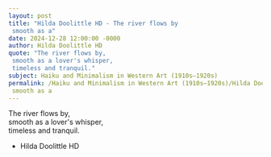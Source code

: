 ```yaml
---
layout: post
title: "Hilda Doolittle HD - The river flows by  
 smooth as a"
date: 2024-12-28 12:00:00 -0000
author: Hilda Doolittle HD
quote: "The river flows by,  
 smooth as a lover's whisper,  
 timeless and tranquil."
subject: Haiku and Minimalism in Western Art (1910s–1920s)
permalink: /Haiku and Minimalism in Western Art (1910s–1920s)/Hilda Doolittle HD/Hilda Doolittle HD - The river flows by  
 smooth as a
---
```


The river flows by,  
 smooth as a lover's whisper,  
 timeless and tranquil.

- Hilda Doolittle HD
